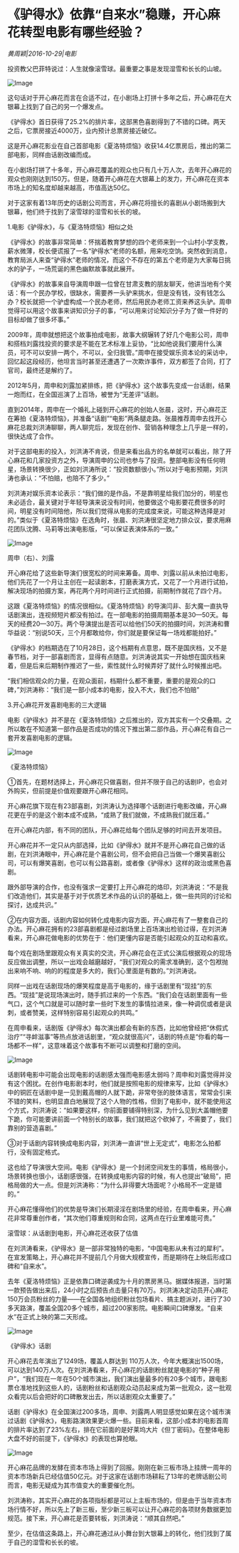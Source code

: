 # 《驴得水》依靠“自来水”稳赚，开心麻花转型电影有哪些经验？

*黄周颖|2016-10-29|电影*

投资教父巴菲特说过：人生就像滚雪球。最重要之事是发现湿雪和长长的山坡。

![Image](http://p2.pstatp.com/large/31d70001c99ebf1dedd6)

这句话对于开心麻花而言在合适不过，在小剧场上打拼十多年之后，开心麻花在大银幕上找到了自己的另一个爆发点。

《驴得水》首日获得了25.2%的排片率，这部黑色喜剧得到了不错的口碑。两天之后，它票房接近4000万，业内预计总票房接近破亿。

这是开心麻花影业在自己首部电影《夏洛特烦恼》收获14.4亿票房后，推出的第二部电影，同样由话剧改编而成。

在小剧场打拼了十多年，开心麻花覆盖的观众也只有几十万人次，去年开心麻花的观众也刚刚达到150万。但是，随着开心麻花在大银幕上的发力，开心麻花在资本市场上的知名度却越来越高，市值高达50亿。

对于这家有着13年历史的话剧公司而言，开心麻花将擅长的喜剧从小剧场搬到大银幕，他们终于找到了滚雪球的湿雪和长长的坡。

1.电影《驴得水》，与《夏洛特烦恼》相似之处

《驴得水》的故事非常简单：怀揣着教育梦想的四个老师来到一个山村小学支教，薪水微薄，校长便谎报了一名“驴得水”老师的名额，用来吃空饷。突然收到消息，教育局派人来查“驴得水”老师的情况，而这个不存在的第五个老师是为大家每日挑水的驴子，一场荒诞的黑色幽默故事就此展开。

《驴得水》的故事来自导演周申跟一位曾在甘肃支教的朋友聊天，他讲当地有个笑话：有一个民办学校，很缺水，需要养一头驴来挑水，但是没有钱，没有钱怎么办？校长就把一个驴虚构成一个民办老师，然后用民办老师工资来养这头驴。周申觉得可以用这个故事来讲知识分子的事，“可以用来讨论知识分子为了做一件好的目标却做了很多坏事。”

2009年，周申就想把这个故事拍成电影，故事大纲辗转了好几个电影公司，周申和搭档刘露找投资的要求是不能在艺术标准上妥协，“比如他说我们要用什么演员，可不可以安排一两个，不可以，全归我管。”周申在接受娱乐资本论的采访中，回忆起这段经历，他坦言当时甚至还遭遇了一次欺诈事件，双方都签了合同，打了官司，最终还是解约了。

2012年5月，周申和刘露加紧排练，把《驴得水》这个故事先变成一台话剧，结果一炮而红，在全国巡演了上百场，被誉为“无差评”话剧。

直到2014年，周申在一个婚礼上碰到开心麻花的创始人张晨，这时，开心麻花正在筹拍《夏洛特烦恼》，并准备“话剧”“电影”两条腿走路。张晨推荐周申去找开心麻花总裁刘洪涛聊聊，两人聊完后，发现在创作、营销各种理念上几乎是一样的，很快达成了合作。

对于这部电影的投入，刘洪涛不肯说，但是来看出品方的名单就可以看出，除了开心麻花和几家投资方之外，导演周申的公司也参与了投资。整部电影没有任何明星，场景转换很少，正如刘洪涛所说：“投资数额很小。”所以对于电影预期，刘洪涛也承认：“不怕赔，也陪不了多少。”

刘洪涛对娱乐资本论表示：“我们做的是作品，不是靠明星给我们加分的，明星也未必适合，最关键对于年轻导演来说没有时间，他要做这个电影要花费很多的时间，明星没有时间陪他，所以我们觉得从电影的完成度来说，可能这种选择是对的。”类似于《夏洛特烦恼》在选角时，张晨、刘洪涛很坚定地力排众议，要求用麻花团队沈腾、马莉等出演电影版，“可以保证表演体系的一致。”

![Image](http://p3.pstatp.com/large/31d200041b7df3463127)

周申（右）、刘露

开心麻花给了这些新导演们很宽松的时间来筹备。周申、刘露以前从未拍过电影，他们先花了一个月让主创在一起读剧本，打磨表演方式，又花了一个月进行试拍，解决现场的拍摄方案，再花两个月时间进行正式拍摄，前期制作就花了四个月。

这跟《夏洛特烦恼》的情况很相似。《夏洛特烦恼》的导演闫非、彭大魔一直执导话剧演出，连视频短片都没有拍过。在一部电影的拍摄周期基本是30—50天。每天的经费20—30万。两个导演提出是否可以给他们50天的拍摄时间，刘洪涛和曹华益说：“别说50天，三个月都敢给你，你们就是要保证每一场戏都能拍好。”

《驴得水》的档期选在了10月28日，这个档期有点意思，既不是国庆档，又不是春节档，对于一部喜剧而言，显得有点随意。刘洪涛说其实一开始想在国庆档来着，但是后来后期制作推迟了一些，索性就什么时候弄好了就什么时候推出吧。

“我们相信观众的力量，在观众面前，档期什么都不重要，重要的是观众的口碑，”刘洪涛称：“我们是一部小成本的电影，投入不大，我们也不怕赔”

3.开心麻花开发喜剧电影的三大逻辑

电影《驴得水》并不是在《夏洛特烦恼》之后推出的，双方其实有一个交叠期。之所以敢在不知道第一部作品是否成功的情况下推出第二部作品，开心麻花有自己一套开发喜剧电影的逻辑。

![Image](http://p7.pstatp.com/large/31d70001c99a8aaf8278)

《夏洛特烦恼》

①首先，在题材选择上，开心麻花只做喜剧，但并不限于自己的话剧IP，也会对外购买，但前提是价值观要跟开心麻花相同。

开心麻花旗下现在有23部喜剧，刘洪涛认为选择哪个话剧进行电影改编，开心麻花更在乎的是这个剧本成不成熟，“成熟了我们就做，不成熟我们就压着。”

在开心麻花内部，有不同的团队，开心麻花给每个团队足够的时间去开发项目。

开心麻花并不一定只从内部选择，比如《驴得水》就并不是开心麻花自己做的话剧，在刘洪涛眼中，开心麻花是个喜剧公司，但不会把自己当做一个爆笑喜剧公司，可以有爆笑喜剧，也可以有公路喜剧，或者像《驴得水》这样的政治或黑色喜剧。

跟外部导演的合作，也没有强求一定要打上开心麻花的烙印，刘洪涛说：“不是我们改造他们，其实是基于对于优质艺术作品的认识的基础上，做一些共同的讨论和探讨，达成共识。”

②在内容方面，话剧内容如何转化成电影内容方面，开心麻花有了一整套自己的办法。开心麻花拥有的23部喜剧都是经过剧场里上百场演出检验过得，在刘洪涛看来，开心麻花做电影的优势在于：他们更懂内容是否能引起观众的互动和喜欢。

每个戏在剧场里跟观众有关真实的交流，开心麻花会在正式公演后根据观众的现场反应做出调整，所以一出戏会越磨越好，“我们对观众的需求准确到，这个包袱抛出来响不响、响的的程度是多大的，我们心里面是有数的。”刘洪涛说。

同样一出戏在话剧现场的爆笑程度是高于电影的，缘于话剧里有“现挂”的东西。“现挂”是说现场演出时，随手抓过来的一个东西。“我们会在话剧里面有一些气口，这个气口就是可以随时拿一些时下发生的事情拉进来，像一种调侃或者是讽刺，或者赞美，这样特别容易引起观众的共鸣。”

在周申看来，话剧版《驴得水》每次演出都会有新的东西，比如他曾经把“休假式治疗”“寻衅滋事”等热点放进话剧里，“观众就很高兴”，话剧的特点是“你看的每一场都不一样”，这意味着这个故事有不断可以调整和打磨的空间。

![Image](http://p2.pstatp.com/large/31d70001c99b2b071e17)

话剧转电影中可能会出现电影的话剧感太强而电影感太弱吗？周申和刘露觉得并没有这个困扰。在创作电影剧本时，他们就是按照电影的规律来写，比如《驴得水》中的铜匠在话剧中是一见到戴高帽的人就下跪，非常夸张的肢体语言，常常会引来不错的笑料，也明显直白地展现了这个人物的性格，但到了电影中，就不能使用这个方式，刘洪涛说：“如果要这样，你前面要铺得特别深，为什么见到大盖帽他要下跪，你可能要讲前面一个特别长的故事，我们就把这个砍掉了，不需要了，我们靠别的营造喜剧。”

③对于话剧内容转换成电影内容，刘洪涛一直讲“世上无定式”，电影怎么拍都行，没有固定格式。

这也给了导演很大空间。电影《驴得水》是一个封闭空间发生的事情，格局很小，场景转换也很小，话剧感很强，在转换成电影内容的时候，有人也提出“破局”，把格局做的大一点。但是刘洪涛称：“为什么非得要大场面呢？小格局不一定是错的。”

开心麻花懂得他们的优势是导演们长期浸淫在剧场里的经验，在周申看来，开心麻花非常尊重创作者，“其次他们尊重规则和合同，这两点在行业里难能可贵。”

滚雪球：从话剧到电影，开心麻花还收获了估值

在刘洪涛看来，《驴得水》是一部非常独特的电影，“中国电影从未有过的犀利”。在宣发策略上，开心麻花并不提前几个月做大规模宣传，而是期待在上映后形成口碑和“自来水”。

去年《夏洛特烦恼》正是依靠口碑逆袭成为十月的票房黑马。据媒体报道，当时第一款预告做出来后，24小时之后预告点击量只有70万。刘洪涛决定动员开心麻花150万会员粉丝的力量——在全国各地组织粉丝包场看片、搞主题派对，进行了30多天路演，覆盖全国20多个城市，超过200家影院。电影瞬间口碑爆发。“自来水”在正式上映的第二天形成。

![Image](http://p2.pstatp.com/large/31dd00018e1a2d52df30)

《驴得水》话剧

开心麻花去年演出了1249场，覆盖人群达到 110万人次，今年大概演出1500场，可以达到140万人次。在刘洪涛看来，开心麻花的话剧粉丝就是电影的“种子用户”，“我们现在一年在50个城市演出，我们演出量最多的有20多个城市，跟电影票仓准地找到这些人的，话剧粉丝和话剧观众动员起来成为第一批观众，这一批观众看完以后会把好的口碑散发出去，所以话剧观众太重要了。”

话剧《驴得水》在全国演过200多场，周申、刘露两人明显感觉如果在这个城市演过话剧《驴得水》，电影路演效果更火爆一些。目前来看，这部小成本的电影首周的排片率达到了23%左右，排在它前面的是好莱坞大片《但丁密码》。在整体电影大盘不好的前提下，《驴得水》的表现也算抢眼。

![Image](http://p2.pstatp.com/large/31d70001c99ebf1dedd6)

开心麻花品牌的发酵在资本市场上得到了回报。刚刚在新三板市场上挂牌一周年的资本市场新兵已经估值50亿元。对于这家在话剧市场耕耘了13年的老牌话剧公司而言，电影无疑成为其市值变大的重要催化剂。

刘洪涛称，其实开心麻花的各项指标都是可以上主板市场的，但是由于当年资本市场行情不好，所以先上了新三板，至少新三板可以让开心麻花的各项财务数据更加规范。接下来，开心麻花是否要转板，刘洪涛说：“顺其自然吧。”

至少，在估值这条路上，开心麻花通过从小舞台到大银幕上的转化，他们找到了属于自己的湿雪和长长的坡。

